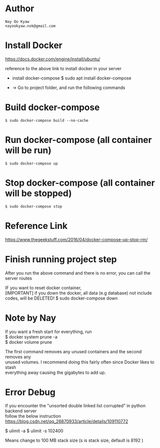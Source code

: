 # Author
    Nay Oo Kyaw
    nayookyaw.nok@gmail.com

# Install Docker
https://docs.docker.com/engine/install/ubuntu/

reference to the above link to install docker in your server

* install docker-compose 
    $ sudo apt install docker-compose

* -> Go to project folder, and run the following commands
# Build docker-compose
    $ sudo docker-compose build --no-cache

# Run docker-compose (all container will be run)
    $ sudo docker-compose up

# Stop docker-compose (all container will be stopped)
    $ sudo docker-compose stop

# Reference Link
https://www.thegeekstuff.com/2016/04/docker-compose-up-stop-rm/

# Finish running project step
After you run the above command and there is no error, you can call the server routes

IF you want to reset docker container, <br>
[IMPORTANT] if you down the docker, all data (e.g database) not include codes, will be DELETED!
    $ sudo docker-compose down


# Note by Nay
If you want a fresh start for everything, run <br> 
    $ docker system prune -a <br>
    $ docker volume prune <br>
 
The first command removes any unused containers and the second removes any <br> unused volumes. I recommend doing this fairly often since Docker likes to stash <br> everything away causing the gigabytes to add up.

# Error Debug
If you encounter the "unsorted double linked list corrupted" in python backend server <br>
follow the below instruction <br>
https://blog.csdn.net/qq_26870933/article/details/109110772 <br>

$ ulimit -a 
$ ulimit -s 102400 

Means change to 100 MB stack size (s is stack size, default is 8192 )